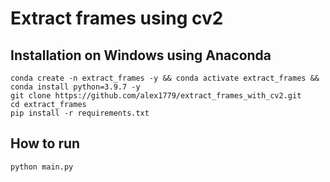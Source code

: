 # Extract frames using cv2


## Installation on Windows using Anaconda
```
conda create -n extract_frames -y && conda activate extract_frames && conda install python=3.9.7 -y
git clone https://github.com/alex1779/extract_frames_with_cv2.git
cd extract_frames
pip install -r requirements.txt
```

## How to run



```
python main.py
```
